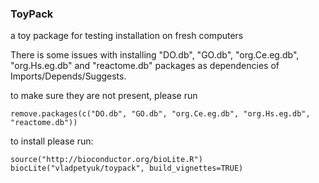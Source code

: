 ### ToyPack
a toy package for testing installation on fresh computers

There is some issues with installing "DO.db", "GO.db", 
"org.Ce.eg.db", "org.Hs.eg.db" and "reactome.db" packages as dependencies
of Imports/Depends/Suggests.

to make sure they are not present, please run
```{r}
remove.packages(c("DO.db", "GO.db", "org.Ce.eg.db", "org.Hs.eg.db", "reactome.db"))
```

to install please run:
```{r}
source("http://bioconductor.org/bioLite.R")
biocLite("vladpetyuk/toypack", build_vignettes=TRUE)
```

